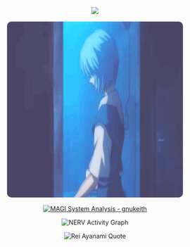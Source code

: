 <div align="center">

<p>
  <img src="https://readme-typing-svg.herokuapp.com/?font=JetBrains+Mono&size=18&duration=3000&color=87CEEB&center=true&vCenter=true&width=500&height=60&lines=[EVA+Unit+00:+Pilot+Synchronization];[ENTRY+PLUG+DEPTH:+OPTIMAL];[LCL+PRESSURE:+NORMAL];[A.T.+FIELD:+STABLE];[INITIATING+NEURAL+LINK]">
</p>

<p>
  <img src="img/rei.gif" alt="Rei Ayanami" width="400" height="400" style="border-radius: 10px;">
</p>

<p>
  <a href="https://github.com/gnukeith">
    <img src="https://github-readme-stats.vercel.app/api?username=gnukeith&show_icons=true&theme=graywhite&bg_color=001122&text_color=87CEEB&icon_color=ADD8E6&title_color=E6E6FA&border_color=4682B4" alt="MAGI System Analysis - gnukeith">
  </a>
</p>

<p>
  <img src="https://github-readme-activity-graph.vercel.app/graph?username=gnukeith&theme=xcode&bg_color=001122&color=87CEEB&line=ADD8E6&point=E6E6FA&area=true&hide_border=true" alt="NERV Activity Graph">
</p>

<p>
  <img src="https://readme-typing-svg.herokuapp.com/?font=JetBrains+Mono&size=16&duration=3500&pause=2000&color=87CEEB&center=true&vCenter=true&width=900&height=60&repeat=true&lines=[EXECUTING+HUMAN+INSTRUMENTALITY+PROJECT];.............................;I+am+myself.+This+object+that+is+me;that+which+forms+me;This+is+the+me+that+can+be+seen;yet+I+feel+as+though+I+am+not+myself;.............................;[LILITH:+CONSCIOUSNESS+PATTERN+BLUE];[ADAM:+CORE+SYNCHRONIZATION+COMPLETE];[THE+THIRD+IMPACT]" alt="Rei Ayanami Quote">
</p>

</div>